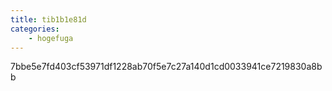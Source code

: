 ```yaml
---
title: tib1b1e81d
categories:
    - hogefuga
---
```

7bbe5e7fd403cf53971df1228ab70f5e7c27a140d1cd0033941ce7219830a8bb